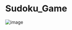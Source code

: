 # Sudoku_Game
![image](https://github.com/akheradmand/Sudoku_Game/assets/58700828/2463ec5c-f9d1-4718-aa72-0633a7693a2c)
